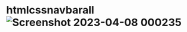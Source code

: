 # htmlcssnavbarall![Screenshot 2023-04-08 000235](https://user-images.githubusercontent.com/124787647/230660192-6d7513e0-93e2-425c-806d-4012f2eba0e0.png)
